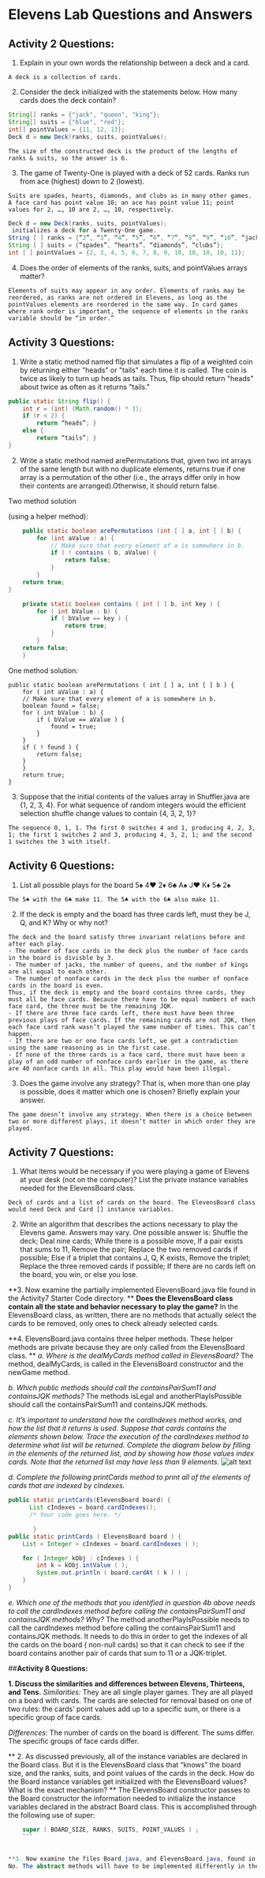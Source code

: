 # Elevens Lab Questions and Answers

## Activity 2 Questions:

1. Explain in your own words the relationship between a deck and a card.
   
```
A deck is a collection of cards.
```
    
2. Consider the deck initialized with the statements below. How many cards does the deck contain?

```java
String[] ranks = {"jack", "queen", "king"}; 
String[] suits = {"blue", "red"}; 
int[] pointValues = {11, 12, 13}; 
Deck d = new Deck(ranks, suits, pointValues); 
```

```
The size of the constructed deck is the product of the lengths of ranks & suits, so the answer is 6.
```

3. The game of Twenty-One is played with a deck of 52 cards. Ranks run from ace (highest) down to 2 (lowest).

```
Suits are spades, hearts, diamonds, and clubs as in many other games.
A face card has point value 10; an ace has point value 11; point values for 2, …, 10 are 2, …, 10, respectively.
```

```java
Deck d = new Deck(ranks, suits, pointValues);
 initializes a deck for a Twenty-One game. 
String [ ] ranks = {“2”, “3”, “4”, “5”, “6”, “7”, “8”, “9”, “10”, “jack”, “queen”, “king”, “ace”};
String [ ] suits = {“spades”, “hearts”, “diamonds”, “clubs”};
int [ ] pointValues = {2, 3, 4, 5, 6, 7, 8, 9, 10, 10, 10, 10, 11};
```
	
4. Does the order of elements of the ranks, suits, and pointValues arrays matter?

```
Elements of suits may appear in any order. Elements of ranks may be reordered, as ranks are not ordered in Elevens, as long as the pointValues elements are reordered in the same way. In card games where rank order is important, the sequence of elements in the ranks variable should be “in order.”
```

## Activity 3 Questions:

1. Write a static method named flip that simulates a flip of a weighted coin by returning either "heads" or "tails" each time it is called. The coin is twice as likely to turn up heads as tails. Thus, flip should return "heads" about twice as often as it returns "tails."

```java
public static String flip() {
	int r = (int) (Math.random() * 3);
	if (r < 2) {
		return “heads”; }
	else {
		return “tails”; }
}
```
	
	
2. Write a static method named arePermutations that, given two int arrays of the same length but with no duplicate elements, returns true if one array is a permutation of the other (i.e., the arrays differ only in how their contents are arranged).Otherwise, it should return false.

Two method solution 

(using a helper method):
```java
	public static boolean arePermutations (int [ ] a, int [ ] b) {
		for (int aValue : a) {
			// Make sure that every element of a is somewhere in b.
			if ( ! contains ( b, aValue) {
				return false;
			}
		}
	return true;
}

	private static boolean contains ( int [ ] b, int key ) {
		for ( int bValue : b) {
			if ( bValue == key ) {
				return true;
			}
		}
	return false;
	}
```
	
One method solution:
```
public static boolean arePermutations ( int [ ] a, int [ ] b ) {
	for ( int aValue : a) {
	// Make sure that every element of a is somewhere in b.
	boolean found = false;
	for ( int bValue : b) {
		if ( bValue == aValue ) {
			found = true;
		}
	}
	if ( ! found ) {
		return false;
	}
	}
	return true;
}
```


3. Suppose that the initial contents of the values array in Shuffler.java are {1, 2, 3, 4}. For what sequence of random integers would the efficient selection shuffle change values to contain {4, 3, 2, 1}? 

```
The sequence 0, 1, 1. The first 0 switches 4 and 1, producing 4, 2, 3, 1; the first 1 switches 2 and 3, producing 4, 3, 2, 1; and the second 1 switches the 3 with itself.
```

## Activity 6 Questions:

1. List all possible plays for the board 5♠ 4♥ 2♦ 6♣ A♠ J♥ K♦ 5♣ 2♠

```
The 5♠ with the 6♣ make 11. The 5♣ with the 6♣ also make 11.
```

2. If the deck is empty and the board has three cards left, must they be J, Q, and K? Why or why not?

```
The deck and the board satisfy three invariant relations before and after each play.
- The number of face cards in the deck plus the number of face cards in the board is divisble by 3.
- The number of jacks, the number of queens, and the number of kings are all equal to each other.
- The number of nonface cards in the deck plus the number of nonface cards in the board is even.
Thus, if the deck is empty and the board contains three cards, they must all be face cards. Because there have to be equal numbers of each face card, the three must be the remaining JQK.
- If there are three face cards left, there must have been three previous plays of face cards. If the remaining cards are not JQK, then each face card rank wasn’t played the same number of times. This can’t happen.
- If there are two or one face cards left, we get a contradiction using the same reasoning as in the first case.
- If none of the three cards is a face card, there must have been a play of an odd number of nonface cards earlier in the game, as there are 40 nonface cards in all. This play would have been illegal.
```


3. Does the game involve any strategy? That is, when more than one play is possible, does it matter which one is chosen? Briefly explain your answer.

```
The game doesn’t involve any strategy. When there is a choice between two or more different plays, it doesn’t matter in which order they are played.
```


## Activity 7 Questions:

1. What items would be necessary if you were playing a game of Elevens at your desk (not on the computer)? List the private instance variables needed for the ElevensBoard class.

```
Deck of cards and a list of cards on the board. The ElevensBoard class would need Deck and Card [] instance variables.
```


2. Write an algorithm that describes the actions necessary to play the Elevens game.
Answers may vary. One possible answer is:
	Shuffle the deck;
	Deal nine cards;
	While there is a possible move, 
		If a pair exists that sums to 11,
			Remove the pair;
			Replace the two removed cards if possible;
		Else if a triplet that contains J, Q, K exists,
			Remove the triplet;
			Replace the three removed cards if possible;
	If there are no cards left on the board, you win, or else you lose.


**3. Now examine the partially implemented ElevensBoard.java file found in the Activity7 Starter Code directory. **
**Does the ElevensBoard class contain all the state and behavior necessary to play the game?**
In the ElevensBoard class, as written, there are no methods that actually select the cards to be removed, only ones to check 
already selected cards.


**4. ElevensBoard.java contains three helper methods. These helper methods are private because they are only called from the ElevensBoard class. **
*a. Where is the dealMyCards method called in ElevensBoard?*
The method, dealMyCards, is called in the ElevensBoard constructor and the newGame method.

*b. Which public methods should call the containsPairSum11 and containsJQK methods?*
The methods isLegal and anotherPlayIsPossible should call the containsPairSum11 and containsJQK methods.

*c. It’s important to understand how the cardIndexes method works, and how the list that it returns is used. Suppose that cards* *contains the elements shown below. Trace the execution of the cardIndexes method to determine what list will be returned. Complete* *the diagram below by filling in the elements of the returned list, and by showing how those values index cards. Note that the* *returned list may have less than 9 elements.*
![alt text](https://github.com/adam-p/markdown-here/raw/master/src/common/images/icon48.png "Logo Title Text 1")


*d. Complete the following printCards method to print all of the elements of cards that are indexed by cIndexes.*
```java
public static printCards(ElevensBoard board) {
      List cIndexes = board.cardIndexes(); 
      /* Your code goes here. */

       } 
public static printCards ( ElevensBoard board ) {
	List < Integer > cIndexes = board.cardIndexes ( );

	for ( Integer kObj : cIndexes ) {
		int k = kObj.intValue ( );
		System.out.println ( board.cardAt ( k ) ) ;
	}
}
```

*e. Which one of the methods that you identified in question 4b above needs to call the cardIndexes method before calling the containsPairSum11 and containsJQK methods? Why?*
The method anotherPlayIsPossible needs to call the cardIndexes method before calling the containsPairSum11 and containsJQK methods. It needs to do this in order to get the indexes of all the cards on the board ( non-null cards) so that it can check to see if the board contains another pair of cards that sum to 11 or a JQK-triplet.


##**Activity 8 Questions:**

**1. Discuss the similarities and differences between Elevens, Thirteens, and Tens.**
_Similarities:_
They are all single player games.
They are all played on a board with cards.
The cards are selected for removal based on one of two rules: the cards’ point values add up to a specific sum, or there is a specific group of face cards.

_Differences:_
The number of cards on the board is different.
The sums differ.
The specific groups of face cards differ.


** 2. As discussed previously, all of the instance variables are declared in the Board class. But it is the ElevensBoard class that “knows” the board size, and the ranks, suits, and point values of the cards in the deck. How do the Board instance variables get initialized with the ElevensBoard values? What is the exact mechanism? **
The ElevensBoard constructor passes to the Board constructor the information needed to initialize the instance variables declared in the abstract Board class. This is accomplished through the following use of super:
```java
	super ( BOARD_SIZE, RANKS, SUITS, POINT_VALUES ) ;
	```
	
	
**3. Now examine the files Board.java, and ElevensBoard.java, found in the Activity8 Starter Code directory. Identify the abstract methods in Board.java. See how these methods are implemented in ElevensBoard. Do they cover all the differences between Elevens, Thirteens, and Tens as discussed in question 1? Why or why not?**
No. The abstract methods will have to be implemented differently in the Tens and Thirteens games and will need different private helper methods to accomplish their tasks.
